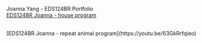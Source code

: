Joanna Yang - EDS124BR Portfolio
<br>
[EDS124BR Joanna - house program](https://www.youtube.com/watch?v=vJ7fHHsyouk)
<br>

<br>
[EDS124BR Joanna - repeat animal program](https://youtu.be/63GkRrfqieo)
<br>
